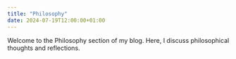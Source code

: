 ```yaml
---
title: "Philosophy"
date: 2024-07-19T12:00:00+01:00
---
```


Welcome to the Philosophy section of my blog. Here, I discuss philosophical thoughts and reflections.
